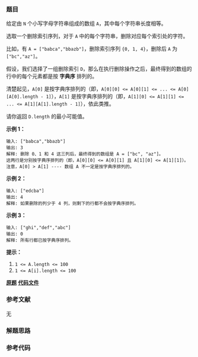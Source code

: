 ### 题目
给定由 `N` 个小写字母字符串组成的数组 `A`，其中每个字符串长度相等。

选取一个删除索引序列，对于 `A` 中的每个字符串，删除对应每个索引处的字符。

比如，有 `A = ["babca","bbazb"]`，删除索引序列 `{0, 1, 4}`，删除后 `A` 为`["bc","az"]`。

假设，我们选择了一组删除索引 `D`，那么在执行删除操作之后，最终得到的数组的行中的每个元素都是按 **字典序** 排列的。

清楚起见，`A[0]` 是按字典序排列的（即，`A[0][0] <= A[0][1] <= ... <= A[0][A[0].length -
1]`），`A[1]` 是按字典序排列的（即，`A[1][0] <= A[1][1] <= ... <= A[1][A[1].length -
1]`），依此类推。

请你返回 `D.length` 的最小可能值。



**示例 1：**

    
    
    输入: ["babca","bbazb"]
    输出: 3
    解释: 删除 0、1 和 4 这三列后，最终得到的数组是 A = ["bc", "az"]。
    这两行是分别按字典序排列的（即，A[0][0] <= A[0][1] 且 A[1][0] <= A[1][1]）。
    注意，A[0] > A[1] ---- 数组 A 不一定是按字典序排列的。
    

**示例 2：**

    
    
    输入: ["edcba"]
    输出: 4
    解释: 如果删除的列少于 4 列，则剩下的行都不会按字典序排列。
    

**示例 3：**

    
    
    输入: ["ghi","def","abc"]
    输出: 0
    解释: 所有行都已按字典序排列。
    



**提示：**

  1. `1 <= A.length <= 100`
  2. `1 <= A[i].length <= 100`

 **[原题](https://leetcode-cn.com/problems/delete-columns-to-make-sorted-iii/)**    **[代码文件]()**


### 参考文献
无

### 解题思路




### 参考代码

```go


```




